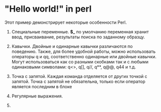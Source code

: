 # "Hello world!" in perl

Этот пример демонстрирует некоторые особенности Perl.

1. Специальные переменные.
**$_** по умолчанию переменная хранит ввод, присваивание, результаты поиска по заданному образцу.

2. Кавычки.
Двойные и одинарные кавычки различаются по поведению. Также, для более удобной работы, можно использовать
операторы q и qq, соответственно одинарные или двойные кавычки.
Могут использоваться как со разными скобками так и с любыми одинаковыми символами:
q<>, q[], q//, q**, q@@, q44 и т.д.

3. Точка с запятой.
Каждая команда отделяется от других точкой с запятой.
Точка с запятой не обязательна, только если оператор является последним в блоке

4. Регулярные выражения.

5. 
